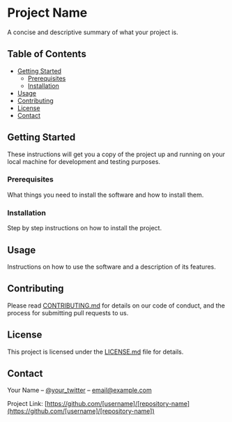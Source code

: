 # Project Name

A concise and descriptive summary of what your project is.

## Table of Contents

- [Getting Started](#getting-started)
  - [Prerequisites](#prerequisites)
  - [Installation](#installation)
- [Usage](#usage)
- [Contributing](#contributing)
- [License](#license)
- [Contact](#contact)

## Getting Started

These instructions will get you a copy of the project up and running on your local machine for development and testing purposes.

### Prerequisites

What things you need to install the software and how to install them.

### Installation

Step by step instructions on how to install the project.

## Usage

Instructions on how to use the software and a description of its features.

## Contributing

Please read [CONTRIBUTING.md](https://github.com/[username]/[repository-name]/blob/master/CONTRIBUTING.md) for details on our code of conduct, and the process for submitting pull requests to us.

## License

This project is licensed under the [LICENSE.md](https://github.com/[username]/[repository-name]/blob/master/LICENSE.md) file for details.

## Contact

Your Name – [@your_twitter](https://twitter.com/your_username) – email@example.com

Project Link: [https://github.com/[username]/[repository-name](https://github.com/[username]/[repository-name])
